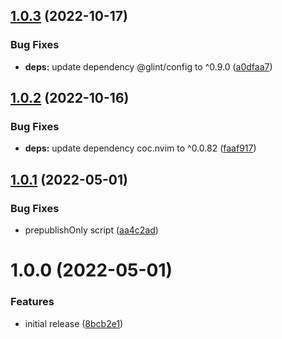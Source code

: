 ## [1.0.3](https://github.com/NullVoxPopuli/coc-glint/compare/v1.0.2...v1.0.3) (2022-10-17)


### Bug Fixes

* **deps:** update dependency @glint/config to ^0.9.0 ([a0dfaa7](https://github.com/NullVoxPopuli/coc-glint/commit/a0dfaa78afaabeeab87d420e54835a39b2ecbdbc))

## [1.0.2](https://github.com/NullVoxPopuli/coc-glint/compare/v1.0.1...v1.0.2) (2022-10-16)


### Bug Fixes

* **deps:** update dependency coc.nvim to ^0.0.82 ([faaf917](https://github.com/NullVoxPopuli/coc-glint/commit/faaf917cd1924c1a410163a78e32ac948e55e15a))

## [1.0.1](https://github.com/NullVoxPopuli/coc-glint/compare/v1.0.0...v1.0.1) (2022-05-01)


### Bug Fixes

* prepublishOnly script ([aa4c2ad](https://github.com/NullVoxPopuli/coc-glint/commit/aa4c2ad1264403ac3f8bf05d6f13bc58cb28c35f))

# 1.0.0 (2022-05-01)


### Features

* initial release ([8bcb2e1](https://github.com/NullVoxPopuli/coc-glint/commit/8bcb2e177ec0c22b9bf96f7661ee56738c20f2fa))
